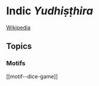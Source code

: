 # Indic *Yudhiṣṭhira*
[Wikipedia](https://en.wikipedia.org/wiki/Yudhishthira)


## Topics
### Motifs
[[motif--dice-game]]
